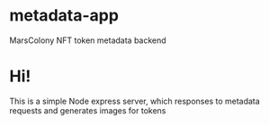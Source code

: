 # metadata-app
MarsColony NFT token metadata backend

# Hi!
This is a simple Node express server, which responses to metadata requests and generates images for tokens
